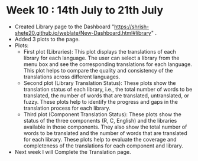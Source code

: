 # Week 10 : 14th July to 21th July
- Created Library page to the Dashboard "https://shrish-shete20.github.io/weblate/New-Dashboard.html#library" .
- Added 3 plots to the page.
- Plots:
    - First plot (Libraries): This plot displays the translations of each library for each language. The user can select a library from the menu box and see the corresponding translations for each language. This plot helps to compare the quality and consistency of the translations across different languages.
    - Second plot (Library Translation Status): These plots show the translation status of each library, i.e., the total number of words to be translated, the number of words that are translated, untranslated, or fuzzy. These plots help to identify the progress and gaps in the translation process for each library.
    - Third plot (Component Translation Status): These plots show the status of the three components (R, C, English) and the libraries available in those components. They also show the total number of words to be translated and the number of words that are translated for each library. These plots help to evaluate the coverage and completeness of the translations for each component and library.
- Next week I will Complete the Translation page.

